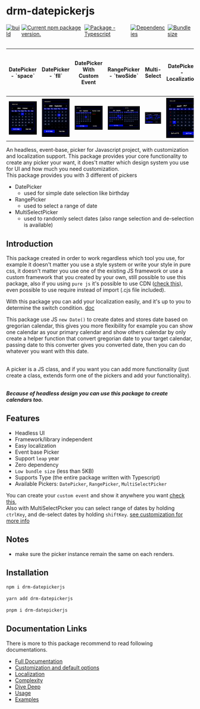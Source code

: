 # drm-datepickerjs

<div style="display:flex; gap: 4px;">

  <a href="https://www.npmjs.com/package/drm-datepickerjs">
    <img 
      src="https://img.shields.io/github/actions/workflow/status/cherali/datepickerjs/release_package.yml?logo=github&style=flat-square" alt="build" />
  </a>

  <a href="https://www.npmjs.com/package/drm-datepickerjs">
    <img 
      src="https://img.shields.io/npm/v/drm-datepickerjs?color=cb3837&label=NPM&style=flat-square" alt="Current npm package version." />
  </a>

  <a href="https://www.npmjs.com/package/typescript">
    <img 
      src="https://img.shields.io/github/package-json/dependency-version/cherali/datepickerjs/dev/typescript?logo=typescript&logoColor=white&color=3178C6&label=Typescript&style=flat-square" alt="Package - Typescript" />
  </a>

  <a href="https://www.npmjs.com/package/drm-datepickerjs">
    <img 
      src="https://img.shields.io/librariesio/dependents/npm/drm-datepickerjs?label=Dependencies&style=flat-square" alt="Dependencies" />
  </a>

  <a href="https://www.npmjs.com/package/drm-datepickerjs">
    <img 
      src="https://img.shields.io/bundlejs/size/drm-datepickerjs?color=7F27FF&style=flat-square" alt="Bundle size" />
  </a>

</div>

<br>

<table>
  <thead>
    <tr>
      <th>DatePicker - `space`</th>
      <th>DatePicker - `fll`</th>
      <th>DatePicker With Custom Event</th>
      <th>RangePicker - `twoSide`</th>
      <th>Multi-Select</th>
      <th>DatePicker - Localization</th>
      <th>DatePicker - Localization with Gregorian As Secondary</th>
    </tr>
  </thead>
  <tbody>
    <tr>
      <td><img alt='img' src='./assets/datepicker-space.png' width='100%' /></td>
      <td><img alt='img' src='./assets/datepicker-fill.png' width='100%' /></td>
      <td><img alt='img' src='./assets/datepicker-event.png' width='100%' /></td>
      <td><img alt='img' src='./assets/range-picker.png' width='100%' /></td>
      <td><img alt='img' src='./assets/multi-select-picker.png' width='100%' /></td>
      <td><img alt='img' src='./assets/datepicker-localization.png' width='100%' /></td>
      <td><img alt='img' src='./assets/datepicker-localization-gregorian.png' width='100%' /></td>
  </tr>
  </tbody>
</table>

An headless, event-base, picker for Javascript project, with customization and localization support. This package provides your core functionality to create any picker your want, it does't matter which design system you use for UI and how much you need customization. <br>
This package provides you with 3 different of pickers

- DatePicker
  - used for simple date selection like birthday
- RangePicker
  - used to select a range of date
- MultiSelectPicker
  - used to randomly select dates (also range selection and de-selection is available)

## Introduction

This package created in order to work regardless which tool you use, for example it doesn't matter you use a style system or write your style in pure css, it doesn't matter you use one of the existing JS framework or use a custom framework that you created by your own, still possible to use this package, also if you using `pure js` it's possible to use CDN ([check this](./markdown//usage.md#using-cdn)), even possible to use require instead of import (.cjs file included).
<br>

With this package you can add your localization easily, and it's up to you to determine the switch condition. [doc](./markdown/localization.md)
<br>

This package use JS `new Date()` to create dates and stores date based on gregorian calendar, this gives you more flexibility for example you can show one calendar as your primary calendar and show others calendar by only create a helper function that convert gregorian date to your target calendar, passing date to this converter gives you converted date, then you can do whatever you want with this date.

<br>
A picker is a JS class, and if you want you can add more functionality (just create a class, extends form one of the pickers and add your functionality).
<br><br>

**_Because of headless design you can use this package to create calendars too._**

## Features

- Headless UI
- Framework/library independent
- Easy localization
- Event base Picker
- Support `leap` year
- Zero dependency
- `Low bundle size` (less than 5KB)
- Supports Type (the entire package written with Typescript)
- Available Pickers: `DatePicker`, `RangePicker`, `MultiSelectPicker`

You can create your `custom event` and show it anywhere you want [check this](./markdown/customization.md#custom-event), <br>
Also with MultiSelectPicker you can select range of dates by holding `ctrlKey`, and de-select dates by holding `shiftKey`. [see customization for more info](./markdown/customization.md#multiselectpicker-range-selection)

## Notes

- make sure the picker instance remain the same on each renders.

## Installation

```bash
npm i drm-datepickerjs
```

```bash
yarn add drm-datepickerjs
```

```bash
pnpm i drm-datepickerjs
```

## Documentation Links

There is more to this package recommend to read following documentations.

- [Full Documentation](./docs/index.md)
- [Customization and default options](./markdown/customization.md)
- [Localization](./markdown/localization.md)
- [Complexity](./markdown/complexity.md)
- [Dive Deep](./markdown/diveDeep.md)
- [Usage](./markdown/usage.md)
- [Examples](./examples/examples.md)
